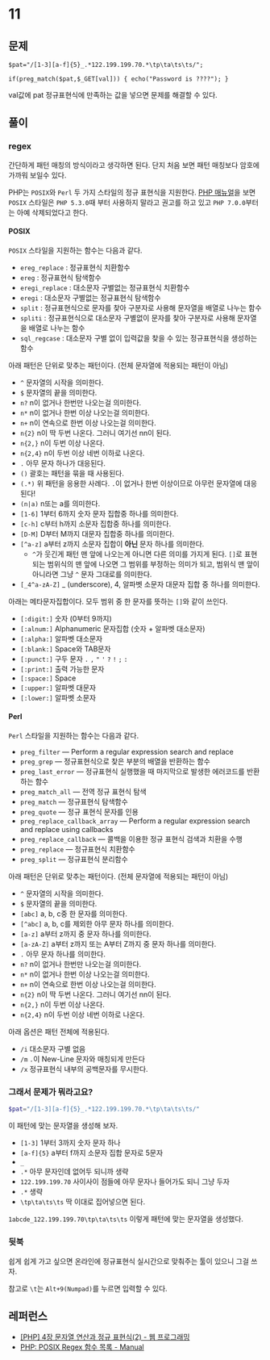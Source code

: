 # 11

## 문제

```
$pat="/[1-3][a-f]{5}_.*122.199.199.70.*\tp\ta\ts\ts/";

if(preg_match($pat,$_GET[val])) { echo("Password is ????"); }
```

val값에 pat 정규표현식에 만족하는 값을 넣으면 문제를 해결할 수 있다.

## 풀이

### regex

간단하게 패턴 매칭의 방식이라고 생각하면 된다. 단지 처음 보면 패턴 매칭보다 암호에 가까워 보일수 있다.

PHP는 `POSIX`와 `Perl` 두 가지 스타일의 정규 표현식을 지원한다. [PHP 매뉴얼](http://php.net/manual/kr/ref.regex.php)을 보면 `POSIX` 스타일은 `PHP 5.3.0`때 부터 사용하지 말라고 권고를 하고 있고 `PHP 7.0.0`부터는 아예 삭제되었다고 한다.

#### POSIX

`POSIX` 스타일을 지원하는 함수는 다음과 같다.

- `ereg_replace` : 정규표현식 치환함수
- `ereg` : 정규표현식 탐색함수
- `eregi_replace` : 대소문자 구별없는 정규표현식 치환함수
- `eregi` : 대소문자 구별없는 정규표현식 탐색함수
- `split` : 정규표현식으로 문자를 찾아 구분자로 사용해 문자열을 배열로 나누는 함수
- `spliti` : 정규표현식으로 대소문자 구별없이 문자를 찾아 구분자로 사용해 문자열을 배열로 나누는 함수
- `sql_regcase` : 대소문자 구별 없이 입력값을 찾을 수 있는 정규표현식을 생성하는 함수

아래 패턴은 단위로 맞추는 패턴이다. (전체 문자열에 적용되는 패턴이 아님)

- `^` 문자열의 시작을 의미한다.
- `$` 문자열의 끝을 의미한다.
- `n?` n이 없거나 한번만 나오는걸 의미한다.
- `n*` n이 없거나 한번 이상 나오는걸 의미한다.
- `n+` n이 연속으로 한번 이상 나오는걸 의미한다.
- `n{2}` n이 딱 두번 나온다. 그러니 여기선 nn이 된다.
- `n{2,}` n이 두번 이상 나온다.
- `n{2,4}` n이 두번 이상 네번 이하로 나온다.
- `.` 아무 문자 하나가 대응된다.
- `()` 괄호는 패턴을 묶을 때 사용된다.
- `(.*)` 위 패턴을 응용한 사례다. `.`이 없거나 한번 이상이므로 아무런 문자열에 대응된다!
- `(n|a)` n또는 a를 의미한다.
- `[1-6]` 1부터 6까지 숫자 문자 집합중 하나를 의미한다.
- `[c-h]` c부터 h까지 소문자 집합중 하나를 의미한다.
- `[D-M]` D부터 M까지 대문자 집합중 하나를 의미한다.
- `[^a-z]` a부터 z까지 소문자 집합이 **아닌** 문자 하나를 의미한다.
    - `^`가 웃긴게 패턴 맨 앞에 나오는게 아니면 다른 의미를 가지게 된다. `[]`로 표현되는 범위식의 맨 앞에 나오면 그 범위를 부정하는 의미가 되고, 범위식 맨 앞이 아니라면 그냥 `^` 문자 그대로를 의미한다.
- `[_4^a-zA-Z]` _ (underscore), 4, 알파벳 소문자 대문자 집합 중 하나를 의미한다.

아래는 메타문자집합이다. 모두 범위 중 한 문자를 뜻하는 `[]`와 같이 쓰인다.

- `[:digit:]`   숫자 (0부터 9까지)
- `[:alnum:]`   Alphanumeric 문자집합 (숫자 + 알파벳 대소문자) 
- `[:alpha:]`   알파벳 대소문자 
- `[:blank:]`   Space와 TAB문자
- `[:punct:]`   구두 문자 `.` `,` `"` `'` `?` `!` `;` `:`
- `[:print:]`   출력 가능한 문자 
- `[:space:]`   Space 
- `[:upper:]`   알파벳 대문자 
- `[:lower:]`   알파벳 소문자

#### Perl

`Perl` 스타일을 지원하는 함수는 다음과 같다.

- `preg_filter` — Perform a regular expression search and replace
- `preg_grep` — 정규표현식으로 찾은 부분의 배열을 반환하는 함수
- `preg_last_error` — 정규표현식 실행했을 때 마지막으로 발생한 에러코드를 반환하는 함수
- `preg_match_all` — 전역 정규 표현식 탐색
- `preg_match` — 정규표현식 탐색함수
- `preg_quote` — 정규 표현식 문자를 인용
- `preg_replace_callback_array` — Perform a regular expression search and replace using callbacks
- `preg_replace_callback` — 콜백을 이용한 정규 표현식 검색과 치환을 수행
- `preg_replace` — 정규표현식 치환함수
- `preg_split` — 정규표현식 분리함수

아래 패턴은 단위로 맞추는 패턴이다. (전체 문자열에 적용되는 패턴이 아님)

- `^` 문자열의 시작을 의미한다.
- `$` 문자열의 끝을 의미한다.
- `[abc]` a, b, c중 한 문자를 의미한다.
- `[^abc]` a, b, c를 제외한 아무 문자 하나를 의미한다.
- `[a-z]` a부터 z까지 중 문자 하나를 의미한다.
- `[a-zA-Z]` a부터 z까지 또는 A부터 Z까지 중 문자 하나를 의미한다.
- `.` 아무 문자 하나를 의미한다.
- `n?` n이 없거나 한번만 나오는걸 의미한다.
- `n*` n이 없거나 한번 이상 나오는걸 의미한다.
- `n+` n이 연속으로 한번 이상 나오는걸 의미한다.
- `n{2}` n이 딱 두번 나온다. 그러니 여기선 nn이 된다.
- `n{2,}` n이 두번 이상 나온다.
- `n{2,4}` n이 두번 이상 네번 이하로 나온다.

아래 옵션은 패턴 전체에 적용된다.

- `/i` 대소문자 구별 없음
- `/m` `.`이 New-Line 문자와 매칭되게 만든다
- `/x` 정규표현식 내부의 공백문자를 무시한다.

### 그래서 문제가 뭐라고요?

```php
$pat="/[1-3][a-f]{5}_.*122.199.199.70.*\tp\ta\ts\ts/"
```

이 패턴에 맞는 문자열을 생성해 보자.

- `[1-3]` 1부터 3까지 숫자 문자 하나
- `[a-f]{5}` a부터 f까지 소문자 집합 문자로 5문자
- `_`
- `.*` 아무 문자인데 없어두 되니까 생략
- `122.199.199.70` 사이사이 점들에 아무 문자나 들어가도 되니 그냥 두자
- `.*` 생략
- `\tp\ta\ts\ts` 딱 이대로 집어넣으면 된다.

`1abcde_122.199.199.70\tp\ta\ts\ts` 이렇게 패턴에 맞는 문자열을 생성했다.

### 뒷북

쉽게 쉽게 가고 싶으면 온라인에 정규표현식 실시간으로 맞춰주는 툴이 있으니 그걸 쓰자.

참고로 `\t`는 `Alt+9(Numpad)`를 누르면 입력할 수 있다.

## 레퍼런스

- [[PHP] 4장 문자열 연산과 정규 표현식(2) - 웹 프로그래밍](https://opentutorials.org/course/779/4935)
- [PHP: POSIX Regex 함수 목록 - Manual](http://php.net/manual/kr/ref.regex.php)